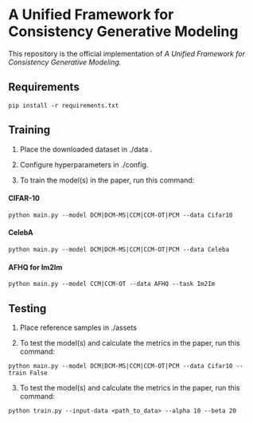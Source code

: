 # A Unified Framework for Consistency Generative Modeling

This repository is the official implementation of *A Unified Framework for Consistency Generative Modeling.*



## Requirements

```setup
pip install -r requirements.txt
```

## Training



1) Place the downloaded dataset in ./data .

2) Configure hyperparameters in ./config. 

3) To train the model(s) in the paper, run this command:

#### CIFAR-10 

```train
python main.py --model DCM|DCM-MS|CCM|CCM-OT|PCM --data Cifar10
```

#### CelebA

```train
python main.py --model DCM|DCM-MS|CCM|CCM-OT|PCM --data Celeba
```

#### AFHQ for Im2Im

```train
python main.py --model CCM|CCM-OT --data AFHQ --task Im2Im
```

## Testing

1) Place reference samples in ./assets
 
2) To test the model(s) and calculate the metrics in the paper, run this command:

```test
python main.py --model DCM|DCM-MS|CCM|CCM-OT|PCM --data Cifar10 --train False 
```


3) To test the model(s) and calculate the metrics in the paper, run this command:

```test
python train.py --input-data <path_to_data> --alpha 10 --beta 20
```
